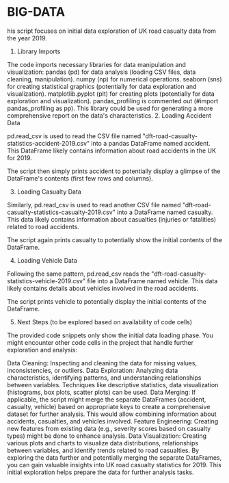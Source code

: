 # BIG-DATA
his script focuses on initial data exploration of UK road casualty data from the year 2019.

1. Library Imports

The code imports necessary libraries for data manipulation and visualization:
pandas (pd) for data analysis (loading CSV files, data cleaning, manipulation).
numpy (np) for numerical operations.
seaborn (sns) for creating statistical graphics (potentially for data exploration and visualization).
matplotlib.pyplot (plt) for creating plots (potentially for data exploration and visualization).
pandas_profiling is commented out (#import pandas_profiling as pp). This library could be used for generating a more comprehensive report on the data's characteristics.
2. Loading Accident Data

pd.read_csv is used to read the CSV file named "dft-road-casualty-statistics-accident-2019.csv" into a pandas DataFrame named accident. This DataFrame likely contains information about road accidents in the UK for 2019.

The script then simply prints accident to potentially display a glimpse of the DataFrame's contents (first few rows and columns).

3. Loading Casualty Data

Similarly, pd.read_csv is used to read another CSV file named "dft-road-casualty-statistics-casualty-2019.csv" into a DataFrame named casualty. This data likely contains information about casualties (injuries or fatalities) related to road accidents.

The script again prints casualty to potentially show the initial contents of the DataFrame.

4. Loading Vehicle Data

Following the same pattern, pd.read_csv reads the "dft-road-casualty-statistics-vehicle-2019.csv" file into a DataFrame named vehicle. This data likely contains details about vehicles involved in the road accidents.

The script prints vehicle to potentially display the initial contents of the DataFrame.

5. Next Steps (to be explored based on availability of code cells)

The provided code snippets only show the initial data loading phase. You might encounter other code cells in the project that handle further exploration and analysis:

Data Cleaning: Inspecting and cleaning the data for missing values, inconsistencies, or outliers.
Data Exploration: Analyzing data characteristics, identifying patterns, and understanding relationships between variables. Techniques like descriptive statistics, data visualization (histograms, box plots, scatter plots) can be used.
Data Merging: If applicable, the script might merge the separate DataFrames (accident, casualty, vehicle) based on appropriate keys to create a comprehensive dataset for further analysis. This would allow combining information about accidents, casualties, and vehicles involved.
Feature Engineering: Creating new features from existing data (e.g., severity scores based on casualty types) might be done to enhance analysis.
Data Visualization: Creating various plots and charts to visualize data distributions, relationships between variables, and identify trends related to road casualties.
By exploring the data further and potentially merging the separate DataFrames, you can gain valuable insights into UK road casualty statistics for 2019. This initial exploration helps prepare the data for further analysis tasks.
